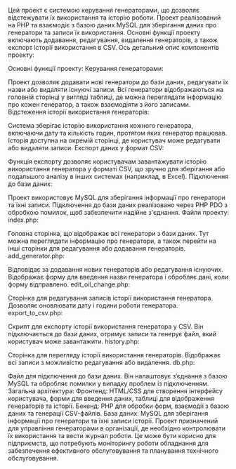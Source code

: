 Цей проект є системою керування генераторами, що дозволяє відстежувати їх використання та історію роботи. Проект реалізований на PHP та взаємодіє з базою даних MySQL для зберігання даних про генератори та записи їх використання. Основні функції проекту включають додавання, редагування, видалення генераторів, а також експорт історії використання в CSV. Ось детальний опис компонентів проекту:

Основні функції проекту:
Керування генераторами:

Проект дозволяє додавати нові генератори до бази даних, редагувати їх назви або видаляти існуючі записи.
Всі генератори відображаються на головній сторінці у вигляді таблиці, де можна переглядати інформацію про кожен генератор, а також взаємодіяти з його записами.
Відстеження історії використання генераторів:

Система зберігає історію використання кожного генератора, включаючи дату та кількість годин, протягом яких генератор працював.
Історія доступна на окремій сторінці, де користувач може редагувати або видаляти записи.
Експорт даних у формат CSV:

Функція експорту дозволяє користувачам завантажувати історію використання генератора у форматі CSV, що зручно для зберігання або подальшого аналізу в інших системах (наприклад, в Excel).
Підключення до бази даних:

Проект використовує MySQL для зберігання інформації про генератори та їхні записи. Підключення до бази даних реалізовано через PHP PDO з обробкою помилок, щоб забезпечити надійне з'єднання.
Файли проекту:
index.php:

Головна сторінка, що відображає всі генератори з бази даних. Тут можна переглядати інформацію про генератори, а також перейти на інші сторінки для редагування або додавання генераторів.
add_generator.php:

Відповідає за додавання нових генераторів або редагування існуючих. Відображає форму для введення назви генератора і обробляє дані, коли форму відправлено.
edit_oil_change.php:

Сторінка для редагування записів історії використання генератора. Дозволяє оновлювати дату і години роботи генератора.
export_to_csv.php:

Скрипт для експорту історії використання генератора у CSV. Він підключається до бази даних, отримує записи та генерує файл, який користувач може завантажити.
history.php:

Сторінка для перегляду історії використання генераторів. Відображає всі записи з можливістю редагування або видалення.
db.php:

Файл для підключення до бази даних. Він налаштовує з’єднання з базою MySQL та обробляє помилки у випадку проблем із підключенням.
Загальна архітектура:
Фронтенд: HTML/CSS для створення інтерфейсу користувача, форми для введення даних, таблиці для відображення генераторів та історії.
Бекенд: PHP для обробки форм, взаємодії з базою даних та генерації CSV-файлів.
База даних: MySQL для зберігання інформації про генератори та їхні записи історії.
Проект призначений для управління генераторами в організації, де необхідно контролювати їх використання та вести журнал роботи. Це може бути корисно для підприємств, що потребують моніторингу роботи обладнання для забезпечення ефективного обслуговування та планування технічного обслуговування.
